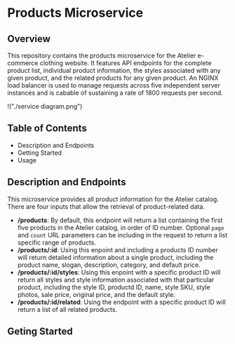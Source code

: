# Products Microservice

## Overview
This repository contains the products microservice for the Atelier e-commerce clothing website. It features API endpoints for the complete product list, individual product information, the styles associated with any given product, and the related products for any given product. An NGINX load balancer is used to manage requests across five independent server instances and is cabable of sustaining a rate of 1800 requests per second.

!("./service diagram.png")

## Table of Contents
- Description and Endpoints
- Getting Started
- Usage

## Description and Endpoints
This microservice provides all product information for the Atelier catalog. There are four inputs that allow the retrieval of product-related data.
- **/products**: By default, this endpoint will return a list containing the first five products in the Atelier catalog, in order of ID number. Optional `page` and `count` URL parameters can be including in the request to return a list specific range of products.
- **/products/:id**: Using this enpoint and including a products ID number will return detailed information about a single product, including the product name, slogan, description, category, and default price.
- **/products/:id/styles**: Using this enpoint with a specific product ID will return all styles and style information associated with that particular product, including the style ID, productd ID, name, style SKU, style photos, sale price, original price, and the default style.
- **/products/:id/related**: Using the endpoint with a specific product ID will return a list of all related products.

## Geting Started

